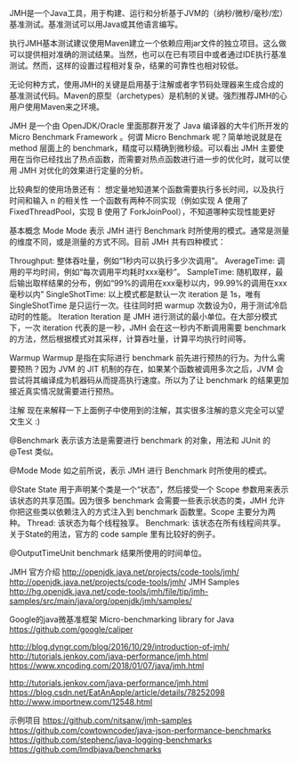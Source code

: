 JMH是一个Java工具，用于构建、运行和分析基于JVM的（纳秒/微秒/毫秒/宏）基准测试。基准测试可以用Java或其他语言编写。

执行JMH基本测试建议使用Maven建立一个依赖应用jar文件的独立项目。这么做可以提供相对准确的测试结果。当然，也可以在已有项目中或者通过IDE执行基准测试。然而，这样的设置过程相对复杂，结果的可靠性也相对较低。

无论何种方式，使用JMH的关键是启用基于注解或者字节码处理器来生成合成的基准测试代码。Maven的原型（archetypes）是机制的关键。强烈推荐JMH的心用户使用Maven来之环境。


JMH 是一个由 OpenJDK/Oracle 里面那群开发了 Java 编译器的大牛们所开发的 Micro Benchmark Framework 。何谓 Micro Benchmark 呢？简单地说就是在 method 层面上的 benchmark，精度可以精确到微秒级。可以看出 JMH 主要使用在当你已经找出了热点函数，而需要对热点函数进行进一步的优化时，就可以使用 JMH 对优化的效果进行定量的分析。

比较典型的使用场景还有：
想定量地知道某个函数需要执行多长时间，以及执行时间和输入 n 的相关性
一个函数有两种不同实现（例如实现 A 使用了 FixedThreadPool，实现 B 使用了 ForkJoinPool），不知道哪种实现性能更好


基本概念
Mode
Mode 表示 JMH 进行 Benchmark 时所使用的模式。通常是测量的维度不同，或是测量的方式不同。目前 JMH 共有四种模式：

Throughput: 整体吞吐量，例如“1秒内可以执行多少次调用”。
AverageTime: 调用的平均时间，例如“每次调用平均耗时xxx毫秒”。
SampleTime: 随机取样，最后输出取样结果的分布，例如“99%的调用在xxx毫秒以内，99.99%的调用在xxx毫秒以内”
SingleShotTime: 以上模式都是默认一次 iteration 是 1s，唯有 SingleShotTime 是只运行一次。往往同时把 warmup 次数设为0，用于测试冷启动时的性能。
Iteration
Iteration 是 JMH 进行测试的最小单位。在大部分模式下，一次 iteration 代表的是一秒，JMH 会在这一秒内不断调用需要 benchmark 的方法，然后根据模式对其采样，计算吞吐量，计算平均执行时间等。

Warmup
Warmup 是指在实际进行 benchmark 前先进行预热的行为。为什么需要预热？因为 JVM 的 JIT 机制的存在，如果某个函数被调用多次之后，JVM 会尝试将其编译成为机器码从而提高执行速度。所以为了让 benchmark 的结果更加接近真实情况就需要进行预热。


注解
现在来解释一下上面例子中使用到的注解，其实很多注解的意义完全可以望文生义 :)

@Benchmark
表示该方法是需要进行 benchmark 的对象，用法和 JUnit 的 @Test 类似。

@Mode
Mode 如之前所说，表示 JMH 进行 Benchmark 时所使用的模式。

@State
State 用于声明某个类是一个“状态”，然后接受一个 Scope 参数用来表示该状态的共享范围。因为很多 benchmark 会需要一些表示状态的类，JMH 允许你把这些类以依赖注入的方式注入到 benchmark 函数里。Scope 主要分为两种。
Thread: 该状态为每个线程独享。
Benchmark: 该状态在所有线程间共享。
关于State的用法，官方的 code sample 里有比较好的例子。

@OutputTimeUnit
benchmark 结果所使用的时间单位。


JMH 官方介绍
http://openjdk.java.net/projects/code-tools/jmh/
http://openjdk.java.net/projects/code-tools/jmh/
JMH Samples
http://hg.openjdk.java.net/code-tools/jmh/file/tip/jmh-samples/src/main/java/org/openjdk/jmh/samples/


Google的java微基准框架
Micro-benchmarking library for Java
https://github.com/google/caliper


http://blog.dyngr.com/blog/2016/10/29/introduction-of-jmh/
http://tutorials.jenkov.com/java-performance/jmh.html
https://www.xncoding.com/2018/01/07/java/jmh.html

http://tutorials.jenkov.com/java-performance/jmh.html
https://blog.csdn.net/EatAnApple/article/details/78252098
http://www.importnew.com/12548.html


示例项目
https://github.com/nitsanw/jmh-samples
https://github.com/cowtowncoder/java-json-performance-benchmarks
https://github.com/stephenc/java-logging-benchmarks
https://github.com/lmdbjava/benchmarks







